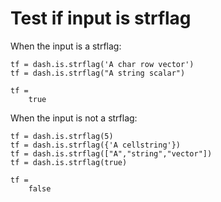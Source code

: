 # Test if input is strflag

When the input is a strflag:

```in
tf = dash.is.strflag('A char row vector')
tf = dash.is.strflag("A string scalar")
```

```out
tf =
    true
```

When the input is not a strflag:

```in
tf = dash.is.strflag(5)
tf = dash.is.strflag({'A cellstring'})
tf = dash.is.strflag(["A","string","vector"])
tf = dash.is.strflag(true)
```

```out
tf =
    false
```